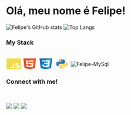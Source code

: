 # Olá, meu nome é Felipe!

<div>
  
![Felipe's GitHub stats](https://github-readme-stats.vercel.app/api?username=barbosa-felpe&show_icons=true&theme=gotham)
![Top Langs](https://github-readme-stats.vercel.app/api/top-langs/?username=barbosa-felpe&layout=compact&theme=gotham)
</div>

### My Stack

<div style="display: inline_block"><br>
  <img align="center" alt="Felipe-Js" height="30" width="40" src="https://raw.githubusercontent.com/devicons/devicon/master/icons/javascript/javascript-plain.svg">
  <img align="center" alt="Felipe-HTML" height="30" width="40" src="https://raw.githubusercontent.com/devicons/devicon/master/icons/html5/html5-original.svg">
  <img align="center" alt="Felipe-CSS" height="30" width="40" src="https://raw.githubusercontent.com/devicons/devicon/master/icons/css3/css3-original.svg">
  <img align="center" alt="Felipe-Python" height="30" width="40" src="https://raw.githubusercontent.com/devicons/devicon/master/icons/python/python-original.svg">
  <img align="center" alt="Felipe-MySql" height="30" width="40" src="https://cdn.jsdelivr.net/gh/devicons/devicon@latest/icons/mysql/mysql-original.svg">
</div>

### Connect with me!

<br>

<a href="https://instagram.com/barbosa.felpe" target="_blank"><img src="https://img.shields.io/badge/-Instagram-%23E4405F?style=for-the-badge&logo=instagram&logoColor=white" target="_blank"></a>
<a href = "mailto:febarbosa360@gmail.com"><img src="https://img.shields.io/badge/-Gmail-%23333?style=for-the-badge&logo=gmail&logoColor=white" target="_blank"></a>
<a href="https://www.linkedin.com/in/felipe-barbosa-746322346/" target="_blank"><img src="https://img.shields.io/badge/-LinkedIn-%230077B5?style=for-the-badge&logo=linkedin&logoColor=white" target="_blank"></a> 
